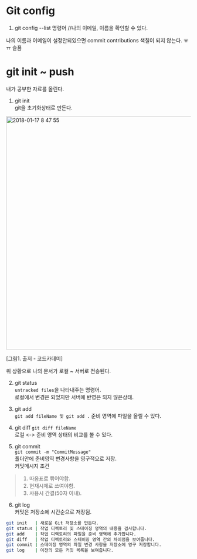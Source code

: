 # Git config

1. git config --list 명령어 //나의 이메일, 이름을 확인할 수 있다.

나의 이름과 이메일이 설정안되있으면 commit contributions 색칠이 되지 않는다. ㅠㅠ 슬픔  

# git init ~ push  

내가 공부한 자료를 올린다.  

1. git init  
git을 초기화상태로 만든다. 

<img width="634" alt="2018-01-17 8 47 55" src="https://user-images.githubusercontent.com/25549306/35018102-5677de38-fb63-11e7-8e90-5162d71bc60b.png">

[그림1. 출저 - 코드카데미]  

위 상황으로 나의 문서가 로컬 ~ 서버로 전송된다.  

2. git status  
`untracked files`을 나타내주는 명령어.  
로컬에서 변경은 되었지만 서버에 반영은 되지 않은상태.  

3. git add  
` git add fileName 및 git add . `
준비 영역에 파일을 올릴 수 있다.  

4. git diff
`git diff fileName`  
로컬 <-> 준비 영역 상태의 비교를 볼 수 있다.  

5. git commit  
`git commit -m "CommitMessage"`  
폴더안에 준비영역 변경사항을 영구적으로 저장.  
커밋메시지 조건  
> 1. 따옴표로 묶어야함.  
> 2. 현재시제로 쓰여야함.   
> 3. 사용시 간결(50자 이내).

6. git log  
커밋은 저장소에 시간순으로 저장됨.  

```sh  
git init   | 새로운 Git 저장소를 만든다.
git status | 작업 디렉토리 및 스테이징 영역의 내용을 검사합니다.
git add    | 작업 디렉토리의 파일을 준비 영역에 추가합니다.
git diff   | 작업 디렉토리와 스테이징 영역 간의 차이점을 보여줍니다.
git commit | 스테이징 영역의 파일 변경 사항을 저장소에 영구 저장합니다.
git log    | 이전의 모든 커밋 목록을 보여줍니다.  
```